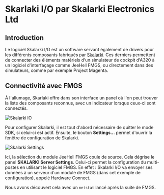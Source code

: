 # Skarlaki I/O par Skalarki Electronics Ltd

## Introduction

Le logiciel Skalarki I/O est un software servant également de drivers
pour les différents composants fabriqués par
[Skalarki](http://skalarki-electronics.eu). Ces derniers permettent de
connecter des éléments matériels d'un simulateur de cockpit d'A320 à un
logiciel d'interfaçage comme JeeHell FMGS, ou directement dans des
simulateurs, comme par exemple Project Magenta.


## Connectivité avec FMGS

À l'allumage, Skarlaki offre dans son interface un panel où l'on peut
trouver la liste des composants reconnus, avec un indicateur lorsque
ceux-ci sont connectés.

![Skalarki IO](http://i65.tinypic.com/34yuxc8.jpg)

Pour configurer Skalarki, il est tout d'abord nécessaire de quitter le
mode SDK, si celui-ci est actif. Ensuite, le bouton **Settings...**
permet d'ouvrir la fenêtre de configuration de Skalarki.

![Skalarki Settings](http://i64.tinypic.com/inwp47.jpg)

Ici, la sélection du module JeeHell FMGS coule de source. Cela dégrise
le panel **SKALARKI Server Settings**. Celui-ci permet la configuration
du multi-postes en utilisant le logiciel FMGS. En effet : Skalarki I/O
va envoyer ses données à un serveur d'un module de FMGS (dans cet
exemple de configuration), appelé Hardware Connect.

Nous avons découvert cela avec un `netstat` lancé après la suite de
FMGS.
